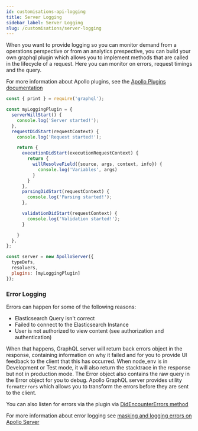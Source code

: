 ```yaml
---
id: customisations-api-logging
title: Server Logging
sidebar_label: Server Logging
slug: /customisations/server-logging
---
```


When you want to provide logging so you can monitor demand from a operations perspective or from an analytics prespective, you can build your own graphql plugin which allows you to implement methods that are called in the lifecycle of a request. Here you can monitor on errors, request timings and the query.

For more information about Apollo plugins, see the [Apollo Plugins documentation](https://www.apollographql.com/docs/apollo-server/integrations/plugins/)

```javascript
const { print } = require('graphql');

const myLoggingPlugin = {
  serverWillStart() {
    console.log('Server started!');
  },
  requestDidStart(requestContext) {
    console.log('Request started!');

    return {
      executionDidStart(executionRequestContext) {
        return {
          willResolveField({source, args, context, info}) {
            console.log('Variables', args)
          }
        }
      },
      parsingDidStart(requestContext) {
        console.log('Parsing started!');
      },

      validationDidStart(requestContext) {
        console.log('Validation started!');
      }

    }
  },
};

const server = new ApolloServer({
  typeDefs,
  resolvers,
  plugins: [myLoggingPlugin]
});
```

### Error Logging
Errors can happen for some of the following reasons:
- Elasticsearch Query isn't correct
- Failed to connect to the Elasticsearch Instance
- User is not authorized to view content (see authorization and authentication)

When that happens, GraphQL server will return back errors object in the response, containing information on why it failed and for you to provide UI feedback to the client that this has occurred. When node_env is in Development or Test mode, it will also return the stacktrace in the response but not in production mode. The Error object also contains the raw query in the Error object for you to debug. Apollo GraphQL server provides utility `formatErrors` which allows you to transform the errors before they are sent to the client.

You can also listen for errors via the plugin via [DidEncounterErrors method](https://www.apollographql.com/docs/apollo-server/integrations/plugins/#didencountererrors)

For more information about error logging see [masking and logging errors on Apollo Server](https://www.apollographql.com/docs/apollo-server/data/errors/#masking-and-logging-errors)